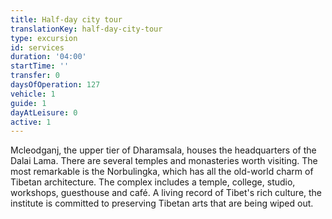```yaml
---
title: Half-day city tour
translationKey: half-day-city-tour
type: excursion
id: services
duration: '04:00'
startTime: ''
transfer: 0
daysOfOperation: 127
vehicle: 1
guide: 1
dayAtLeisure: 0
active: 1
---
```

Mcleodganj, the upper tier of Dharamsala, houses the headquarters of the Dalai Lama. There are several temples and monasteries worth visiting. The most remarkable is the Norbulingka, which has all the old-world charm of Tibetan architecture. The complex includes a temple, college, studio, workshops, guesthouse and café. A living record of Tibet's rich culture, the institute is committed to preserving Tibetan arts that are being wiped out.